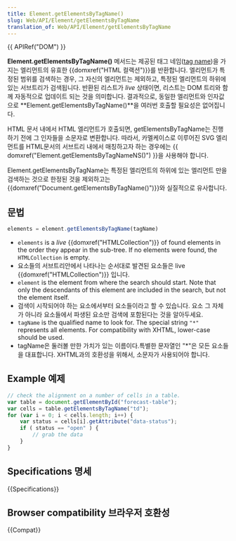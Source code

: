 ```yaml
---
title: Element.getElementsByTagName()
slug: Web/API/Element/getElementsByTagName
translation_of: Web/API/Element/getElementsByTagName
---
```

{{ APIRef("DOM") }}

**Element.getElementsByTagName()** 메서드는 제공된 태그 네임([tag name](/en/DOM/element.tagName))을 가지는 엘리먼트의 유효한 {{domxref("HTML 컬랙션")}}를 반환합니다. 엘리먼트가 특정된 범위를 검색하는 경우, 그 자신의 엘리먼트는 제외하고, 특정된 엘리먼트의 하위에 있는 서브트리가 검색됩니다. 반환된 리스트가 _live_ 상태이면, 리스트는 DOM 트리와 함께 자동적으로 업데이트 되는 것을 의미합니다. 결과적으로, 동일한 엘리먼트와 인자값으로 **Element.getElementsByTagName()**을 여러번 호출할 필요성은 없어집니다.

HTML 문서 내에서 HTML 엘리먼트가 호출되면, getElementsByTagName는 진행하기 전에 그 인자들을 소문자로 변환합니다. 따라서, 카멜케이스로 이루어진 SVG 엘리먼트를 HTML문서의 서브트리 내에서 매칭하고자 하는 경우에는 {{ domxref("Element.getElementsByTagNameNS()") }}을 사용해야 합니다.

Element.getElementsByTagName는 특정된 엘리먼트의 하위에 있는 엘리먼트 만을 검색하는 것으로 한정된 것을 제외하고는 {{domxref("Document.getElementsByTagName()")}}와 실질적으로 유사합니다.

## 문법

```js
elements = element.getElementsByTagName(tagName)
```

- `elements` is a _live_ {{domxref("HTMLCollection")}} of found elements in the order they appear in the sub-tree. If no elements were found, the `HTMLCollection` is empty.
- 요소들의 서브트리안에서 나타나는 순서대로 발견된 요소들은 live {{domxref("HTMLCollection")}} 입니다.
- `element` is the element from where the search should start. Note that only the descendants of this element are included in the search, but not the element itself.
- 검색이 시작되어야 하는 요소에서부터 요소들이라고 할 수 있습니다. 요소 그 자체가 아니라 요소들에서 파생된 요소만 검색에 포함된다는 것을 알아두세요.
- `tagName` is the qualified name to look for. The special string `"*"` represents all elements. For compatibility with XHTML, lower-case should be used.
- tagName은 둘러볼 만한 가치가 있는 이름이다.특별한 문자열인 "\*"은 모든 요소들을 대표합니다. XHTML과의 호환성을 위해서, 소문자가 사용되어야 합니다.

## Example 예제

```js
// check the alignment on a number of cells in a table.
var table = document.getElementById("forecast-table");
var cells = table.getElementsByTagName("td");
for (var i = 0; i < cells.length; i++) {
    var status = cells[i].getAttribute("data-status");
    if ( status == "open" ) {
        // grab the data
    }
}
```

## Specifications 명세

{{Specifications}}

## Browser compatibility 브라우저 호환성

{{Compat}}

